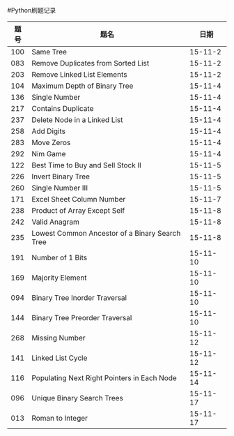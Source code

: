 #Python刷题记录

题号|题名|日期
---|----|---
100|Same Tree|15-11-2
083|Remove Duplicates from Sorted List|15-11-2
203|Remove Linked List Elements|15-11-2
104|Maximum Depth of Binary Tree|15-11-4
136|Single Number|15-11-4
217|Contains Duplicate|15-11-4
237|Delete Node in a Linked List|15-11-4
258|Add Digits|15-11-4
283|Move Zeros|15-11-4
292|Nim Game|15-11-4
122|Best Time to Buy and Sell Stock II|15-11-5
226|Invert Binary Tree|15-11-5
260|Single Number III|15-11-5
171|Excel Sheet Column Number|15-11-7
238|Product of Array Except Self|15-11-8
242|Valid Anagram|15-11-8
235|Lowest Common Ancestor of a Binary Search Tree|15-11-8
191|Number of 1 Bits|15-11-10
169|Majority Element|15-11-10
094|Binary Tree Inorder Traversal|15-11-10
144|Binary Tree Preorder Traversal|15-11-10
268|Missing Number|15-11-12
141|Linked List Cycle|15-11-12
116|Populating Next Right Pointers in Each Node|15-11-14
096|Unique Binary Search Trees|15-11-17
013|Roman to Integer|15-11-17